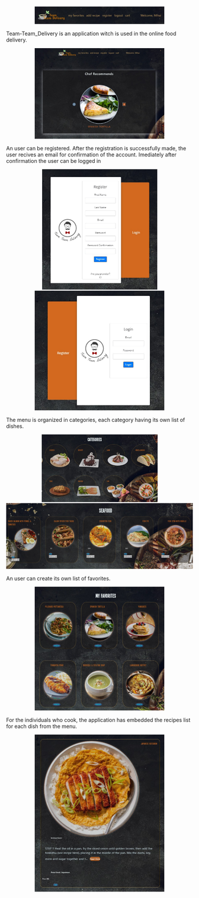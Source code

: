 <p align="center">
<img  src="images/poza16.jpg" width="350">
</p>

Team-Team_Delivery is an application witch is used in the online food delivery.

<p align="center">
<img src="images/poza10.jpg" width="350">
  </p>

An user can be registered. After the registration is successfully made, the user recives an email for confirmation of the account. Imediately after confirmation the user can be logged in

<p align="center">
  <img src="images/poza13.jpg" width="311" title="hover text">
  <img src="images/poza14.jpg" width="350" >
</p>


The menu is organized in categories, each category having its own list of dishes.

<p align="center">
  <img src="images/poza11.jpg" width="313" title="hover text">
  <img src="images/poza17.jpg" width="510" >
</p>

An user can create its own list of favorites.
<p align="center">
<img src="images/poza12.jpg" width="350">
</p>

For the individuals who cook, the application has embedded the recipes list for each dish from the menu.
<p align="center">
<img  src="images/poza15.jpg" width="350">
</p>




